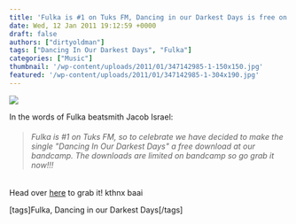 ```yaml
---
title: 'Fulka is #1 on Tuks FM, Dancing in our Darkest Days is free on bandcamp'
date: Wed, 12 Jan 2011 19:12:59 +0000
draft: false
authors: ["dirtyoldman"]
tags: ["Dancing In Our Darkest Days", "Fulka"]
categories: ["Music"]
thumbnail: '/wp-content/uploads/2011/01/347142985-1-150x150.jpg'
featured: '/wp-content/uploads/2011/01/347142985-1-304x190.jpg'
---
```


[![](/wp-content/uploads/2011/01/347142985-1.jpg)](/2011/01/12/fulka-is-1-on-tuks-fm-dancing-in-our-darkest-days-is-free-on-bandcamp/347142985-1/)

In the words of Fulka beatsmith Jacob Israel:

> ###### Fulka is #1 on Tuks FM, so to celebrate we have decided to make the single "Dancing In Our Darkest Days" a free download at our bandcamp. The downloads are limited on bandcamp so go grab it now!!!

Head over [here](http://fulka.bandcamp.com/track/dancing-in-our-darkest-days) to grab it! kthnx baai

\[tags\]Fulka, Dancing in our Darkest Days\[/tags\]